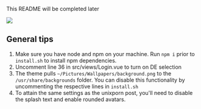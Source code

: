 This README will be completed later

![](demo.png)

## General tips
1. Make sure you have node and npm on your machine. Run ```npm i``` prior to ```install.sh``` to install npm dependencies.
1. Uncomment line 36 in src/views/Login.vue to turn on DE selection
1. The theme pulls ```~/Pictures/Wallpapers/background.png``` to the ```/usr/share/backgrounds``` folder. You can disable this functionality by uncommenting the respective lines in ```install.sh```
1. To attain the same settings as the unixporn post, you'll need to disable the splash text and enable rounded avatars.
